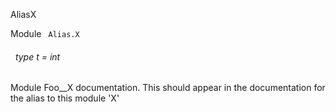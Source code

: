 AliasX

 Module `` Alias.X`` 
<a id="type-t"></a>
###### &nbsp; type t = int

Module Foo__X documentation. This should appear in the documentation for the alias to this module 'X'


